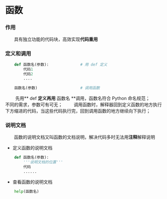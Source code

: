 # 函数
### 作用
&emsp;&emsp;具有独立功能的代码块，高效实现**代码重用**

### 定义和调用


```python
    def 函数名(参数):              # 用 def 定义
        代码1
        代码2
        ....
        
    函数名(参数)                   # 调用函数

```
&emsp;&emsp; 先用** def **定义再用** 函数名 **调用，函数名符合 Python 命名规范；
&emsp;&emsp; 不同的需求，参数可有可无；
&emsp;&emsp; 调用函数时，解释器回到定义函数的地方执行下方缩进的代码，当这些代码执行完，回到调用函数的地方继续向下执行；



### 说明文档
&emsp;&emsp;函数的说明文档又叫函数的文档说明，解决代码多时无法用**注释**解释说明

*  定义函数的说明文档

```python
    def 函数名(参数):
        '''说明文档的位置'''
        代码
        ......
```

*  查看函数的说明文档


```python
    help(函数名)
```







